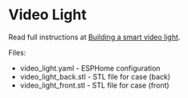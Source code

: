 # Video Light

Read full instructions at [Building a smart video light](https://www.wictorwilen.se/blog/building-a-smart-video-light/).

Files:

* video_light.yaml - ESPHome configuration
* video_light_back.stl - STL file for case (back)
* video_light_front.stl - STL file for case (front)